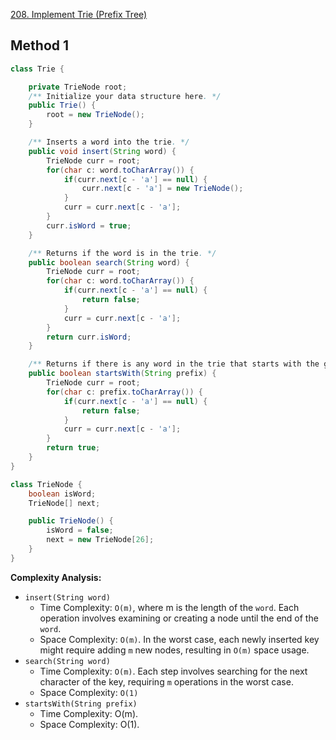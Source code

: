 [208. Implement Trie (Prefix Tree)](https://leetcode.com/problems/implement-trie-prefix-tree/description/)


## Method 1
```java
class Trie {

    private TrieNode root;
    /** Initialize your data structure here. */
    public Trie() {
        root = new TrieNode();
    }

    /** Inserts a word into the trie. */
    public void insert(String word) {
        TrieNode curr = root;
        for(char c: word.toCharArray()) {
            if(curr.next[c - 'a'] == null) {
                curr.next[c - 'a'] = new TrieNode();
            }
            curr = curr.next[c - 'a'];
        }
        curr.isWord = true;
    }

    /** Returns if the word is in the trie. */
    public boolean search(String word) {
        TrieNode curr = root;
        for(char c: word.toCharArray()) {
            if(curr.next[c - 'a'] == null) {
                return false;
            }
            curr = curr.next[c - 'a'];
        }
        return curr.isWord;
    }

    /** Returns if there is any word in the trie that starts with the given prefix. */
    public boolean startsWith(String prefix) {
        TrieNode curr = root;
        for(char c: prefix.toCharArray()) {
            if(curr.next[c - 'a'] == null) {
                return false;
            }
            curr = curr.next[c - 'a'];
        }
        return true;
    }
}

class TrieNode {
    boolean isWord;
    TrieNode[] next;

    public TrieNode() {
        isWord = false;
        next = new TrieNode[26];
    }
}
```
**Complexity Analysis:**
* `insert(String word)`
  * Time Complexity: `O(m)`, where m is the length of the `word`. Each operation involves examining or creating a node until the end of the `word`.
  * Space Complexity: `O(m)`. In the worst case, each newly inserted key might require adding `m` new nodes, resulting in `O(m)` space usage.
* `search(String word)`
  * Time Complexity: `O(m)`. Each step involves searching for the next character of the key, requiring `m` operations in the worst case.
  * Space Complexity: `O(1)`
* `startsWith(String prefix)`
  * Time Complexity: O(m).
  * Space Complexity: O(1).

